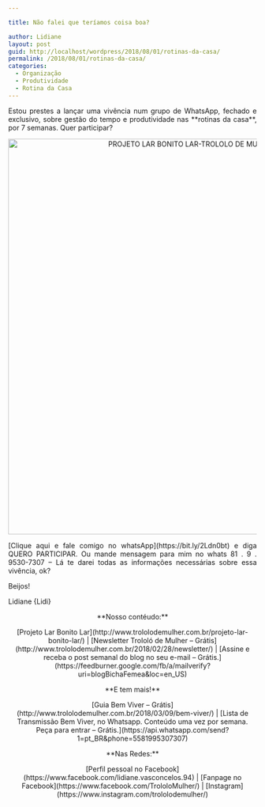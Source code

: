 ```yaml
---

title: Não falei que teríamos coisa boa?

author: Lidiane
layout: post
guid: http://localhost/wordpress/2018/08/01/rotinas-da-casa/
permalink: /2018/08/01/rotinas-da-casa/
categories:
  - Organização
  - Produtividade
  - Rotina da Casa
---
```

<p align="justify">
  Estou prestes a lançar uma vivência num grupo de WhatsApp, fechado e exclusivo, sobre gestão do tempo e produtividade nas **rotinas da casa**, por 7 semanas. Quer participar?
</p>

<p align="center">
  <img class="alignnone size-full wp-image-14661" src="http://www.trololodemulher.com.br/blog/wp-content/uploads/2018/07/PROJETO-LAR-BONITO-LAR-TROLOLO-DE-MULHER-BLOG28.jpg" alt="PROJETO LAR BONITO LAR-TROLOLO DE MULHER-BLOG[28]" width="800" height="800" />
</p>

<p align="justify">
  [Clique aqui e fale comigo no whatsApp](https://bit.ly/2Ldn0bt)  e diga QUERO PARTICIPAR. Ou mande mensagem para mim no whats 81 . 9 . 9530-7307 &#8211; Lá te darei todas as informações necessárias sobre essa vivência, ok?
</p>

<p align="justify">
  Beijos!
</p>

<p align="justify">
  Lidiane {Lidi}
</p>

<p align="center">
  **Nosso contéudo:**
</p>

<p align="center">
  [Projeto Lar Bonito Lar](http://www.trololodemulher.com.br/projeto-lar-bonito-lar/)  | [Newsletter Trololó de Mulher – Grátis](http://www.trololodemulher.com.br/2018/02/28/newsletter/)  | [Assine e receba o post semanal do blog no seu e-mail – Grátis.](https://feedburner.google.com/fb/a/mailverify?uri=blogBichaFemea&loc=en_US) 
</p>

<p align="center">
  **E tem mais!**
</p>

<p align="center">
  [Guia Bem Viver – Grátis](http://www.trololodemulher.com.br/2018/03/09/bem-viver/)  | [Lista de Transmissão Bem Viver, no Whatsapp. Conteúdo uma vez por semana. Peça para entrar – Grátis.](https://api.whatsapp.com/send?1=pt_BR&phone=5581995307307) 
</p>

<p align="center">
  **Nas Redes:**
</p>

<p align="center">
  [Perfil pessoal no Facebook](https://www.facebook.com/lidiane.vasconcelos.94)  | [Fanpage no Facebook](https://www.facebook.com/TrololoMulher/)  | [Instagram](https://www.instagram.com/trololodemulher/) 
</p>

<p align="justify">